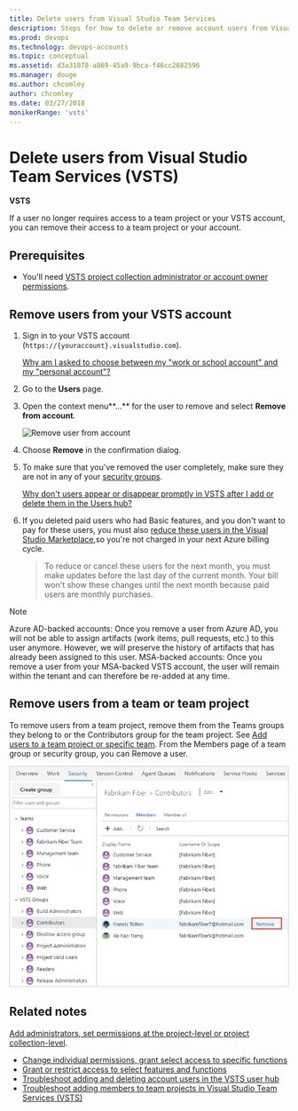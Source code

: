 ```yaml
---
title: Delete users from Visual Studio Team Services
description: Steps for how to delete or remove account users from Visual Studio Team Services (VSTS) and removing users from a team or team project
ms.prod: devops
ms.technology: devops-accounts
ms.topic: conceptual
ms.assetid: d3a31878-a869-45a9-9bca-f46cc2682596
ms.manager: douge
ms.author: chcomley
author: chcomley
ms.date: 03/27/2018
monikerRange: 'vsts'
---
```



# Delete users from Visual Studio Team Services (VSTS)

**VSTS**

If a user no longer requires access to a team project or your VSTS account, you can remove their access to a team project or your account.

## Prerequisites

- You'll need [VSTS project collection administrator or account owner permissions](../../organizations/security/set-project-collection-level-permissions.md?toc=/vsts/organizations/accounts/toc.json&bc=/vsts/organizations/accounts/breadcrumb/toc.json).

## Remove users from your VSTS account

1. Sign in to your VSTS account (```https://{youraccount}.visualstudio.com```).

   [Why am I asked to choose between my "work or school account" and my "personal account"?](faq-add-delete-users.md#ChooseOrgAcctMSAcct)

2. Go to the **Users** page.

3. Open the context menu**...** for the user to remove and select **Remove from account**.

   ![![Remove user from account](_img/delete-user/remove-user.png)
](_img/_shared/remove-from-organization-menu-selection.png)

4. Choose **Remove** in the confirmation dialog.

5. To make sure that you've removed the user completely, make sure they are not in any of your [security groups](../../organizations/security/add-users-team-project.md). 

   [Why don't users appear or disappear promptly in VSTS after I add or delete them in the Users hub?](faq-add-delete-users.md#users-delay)

6. If you deleted paid users who had Basic features, and you don't want to pay for these users, you must also [reduce these users in the Visual Studio Marketplace](../../billing/buy-basic-access-add-users.md),so you're not charged in your next Azure billing cycle.

   > To reduce or cancel these users for the next month, you must make updates before the last day of the current month.
   > Your bill won't show these changes until the next month because paid users are monthly purchases.

>[!Note]
>Azure AD-backed accounts: Once you remove a user from Azure AD, you will not be able to assign artifacts (work items, pull requests, etc.) to this user anymore. However, we will preserve the history of artifacts that has already been assigned to this user.
>MSA-backed accounts: Once you remove a user from your MSA-backed VSTS account, the user will remain within the tenant and can therefore be re-added at any time.

## Remove users from a team or team project

To remove users from a team project, remove them from the Teams groups they belong to or the Contributors group for the team project. See [Add users to a team project or specific team](../../organizations/security/add-users-team-project.md). From the Members page of a team group or security group, you can Remove a user.

![Remove user from a security group](_img/delete-user/remove-user.png)

## Related notes

 [Add administrators, set permissions at the project-level or project collection-level](../../organizations/security/set-project-collection-level-permissions.md). 
- [Change individual permissions, grant select access to specific functions](../../organizations/security/change-individual-permissions.md)
- [Grant or restrict access to select features and functions](../../organizations/security/restrict-access.md)
- [Troubleshoot adding and deleting account users in the VSTS user hub](faq-add-delete-users.md)
- [Troubleshoot adding members to team projects in Visual Studio Team Services (VSTS)](faq-add-team-members.md)
